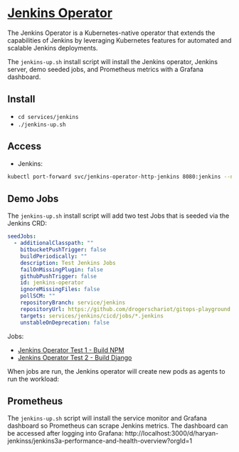 # [Jenkins Operator](https://www.jenkins.io/projects/jenkins-operator/)

The Jenkins Operator is a Kubernetes-native operator that extends the capabilities of Jenkins by leveraging Kubernetes features for automated and scalable Jenkins deployments.

The `jenkins-up.sh` install script will install the Jenkins operator, Jenkins server, demo seeded jobs, and Prometheus metrics with a Grafana dashboard. 

## Install
- `cd services/jenkins`
- `./jenkins-up.sh`

## Access
- Jenkins:
```bash
kubectl port-forward svc/jenkins-operator-http-jenkins 8080:jenkins --namespace jenkins
```
## Demo Jobs
The `jenkins-up.sh` install script will add two test Jobs that is seeded via the Jenkins CRD:
```yaml
seedJobs:
  - additionalClasspath: ""
    bitbucketPushTrigger: false
    buildPeriodically: ""
    description: Test Jenkins Jobs
    failOnMissingPlugin: false
    githubPushTrigger: false
    id: jenkins-operator
    ignoreMissingFiles: false
    pollSCM: ""
    repositoryBranch: service/jenkins
    repositoryUrl: https://github.com/drogerschariot/gitops-playground
    targets: services/jenkins/cicd/jobs/*.jenkins
    unstableOnDeprecation: false
```

Jobs:
- [Jenkins Operator Test 1 - Build NPM](http://localhost:8080/job/k8s-test1/)
- [Jenkins Operator Test 2 - Build Django](http://localhost:8080/job/k8s-test2/)

When jobs are run, the Jenkins operator will create new pods as agents to run the workload:

## Prometheus
The `jenkins-up.sh` script will install the service monitor and Grafana dashboard so Prometheus can scrape Jenkins metrics. The dashboard can be accessed after logging into Grafana: http://localhost:3000/d/haryan-jenkinss/jenkins3a-performance-and-health-overview?orgId=1
